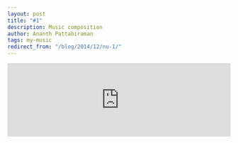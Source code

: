 ```yaml
---
layout: post
title: "#1"
description: Music composition
author: Ananth Pattabiraman
tags: my-music
redirect_from: "/blog/2014/12/nu-1/"
---
```


<iframe width="100%" height="166" scrolling="no" frameborder="no" src="https://w.soundcloud.com/player/?url=https%3A//api.soundcloud.com/tracks/174823991&amp;color=ff9900&amp;auto_play=false&amp;hide_related=false&amp;show_comments=true&amp;show_user=true&amp;show_reposts=false"></iframe>
